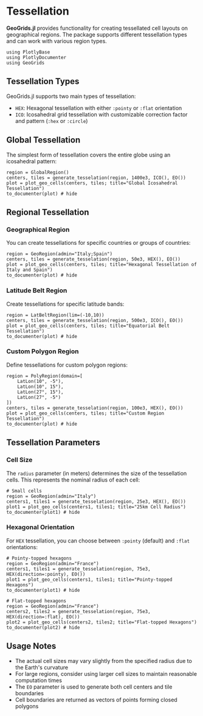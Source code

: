 # Tessellation

**GeoGrids.jl** provides functionality for creating tessellated cell layouts on geographical regions. The package supports different tessellation types and can work with various region types.

```@setup plot
using PlotlyBase
using PlotlyDocumenter
using GeoGrids
```

## Tessellation Types

GeoGrids.jl supports two main types of tessellation:

- `HEX`: Hexagonal tessellation with either `:pointy` or `:flat` orientation
- `ICO`: Icosahedral grid tessellation with customizable correction factor and pattern (`:hex` or `:circle`)

## Global Tessellation

The simplest form of tessellation covers the entire globe using an icosahedral pattern:

```@example plot
region = GlobalRegion()
centers, tiles = generate_tesselation(region, 1400e3, ICO(), EO())
plot = plot_geo_cells(centers, tiles; title="Global Icosahedral Tessellation")
to_documenter(plot) # hide
```

## Regional Tessellation

### Geographical Region

You can create tessellations for specific countries or groups of countries:

```@example plot
region = GeoRegion(admin="Italy;Spain")
centers, tiles = generate_tesselation(region, 50e3, HEX(), EO())
plot = plot_geo_cells(centers, tiles; title="Hexagonal Tessellation of Italy and Spain")
to_documenter(plot) # hide
```

### Latitude Belt Region

Create tessellations for specific latitude bands:

```@example plot
region = LatBeltRegion(lim=(-10,10))
centers, tiles = generate_tesselation(region, 500e3, ICO(), EO())
plot = plot_geo_cells(centers, tiles; title="Equatorial Belt Tessellation")
to_documenter(plot) # hide
```

### Custom Polygon Region

Define tessellations for custom polygon regions:

```@example plot
region = PolyRegion(domain=[
    LatLon(10°, -5°), 
    LatLon(10°, 15°), 
    LatLon(27°, 15°), 
    LatLon(27°, -5°)
])
centers, tiles = generate_tesselation(region, 100e3, HEX(), EO())
plot = plot_geo_cells(centers, tiles; title="Custom Region Tessellation")
to_documenter(plot) # hide
```

## Tessellation Parameters

### Cell Size

The `radius` parameter (in meters) determines the size of the tessellation cells. This represents the nominal radius of each cell:

```@example plot
# Small cells
region = GeoRegion(admin="Italy")
centers1, tiles1 = generate_tesselation(region, 25e3, HEX(), EO())
plot1 = plot_geo_cells(centers1, tiles1; title="25km Cell Radius")
to_documenter(plot1) # hide
```

### Hexagonal Orientation

For `HEX` tessellation, you can choose between `:pointy` (default) and `:flat` orientations:

```@example plot
# Pointy-topped hexagons
region = GeoRegion(admin="France")
centers1, tiles1 = generate_tesselation(region, 75e3, HEX(direction=:pointy), EO())
plot1 = plot_geo_cells(centers1, tiles1; title="Pointy-topped Hexagons")
to_documenter(plot1) # hide
```

```@example plot
# Flat-topped hexagons
region = GeoRegion(admin="France")
centers2, tiles2 = generate_tesselation(region, 75e3, HEX(direction=:flat), EO())
plot2 = plot_geo_cells(centers2, tiles2; title="Flat-topped Hexagons")
to_documenter(plot2) # hide
```

## Usage Notes

- The actual cell sizes may vary slightly from the specified radius due to the Earth's curvature
- For large regions, consider using larger cell sizes to maintain reasonable computation times
- The `EO` parameter is used to generate both cell centers and tile boundaries
- Cell boundaries are returned as vectors of points forming closed polygons